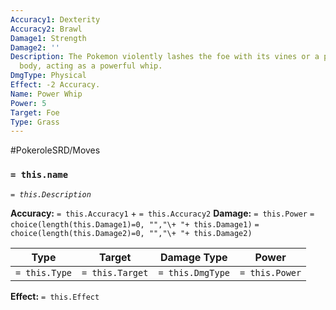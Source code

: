 ```yaml
---
Accuracy1: Dexterity
Accuracy2: Brawl
Damage1: Strength
Damage2: ''
Description: The Pokemon violently lashes the foe with its vines or a part of its
  body, acting as a powerful whip.
DmgType: Physical
Effect: -2 Accuracy.
Name: Power Whip
Power: 5
Target: Foe
Type: Grass
---
```


#PokeroleSRD/Moves

### `= this.name` 
*`= this.Description`*

**Accuracy:** `= this.Accuracy1` + `= this.Accuracy2`
**Damage:** `= this.Power` `= choice(length(this.Damage1)=0, "","\+ "+ this.Damage1)` `= choice(length(this.Damage2)=0, "","\+ "+ this.Damage2)`

| Type          | Target          | Damage Type          | Power          |
| ------------- | --------------- | ---------------- | -------------- |
| `= this.Type` | `= this.Target` | `= this.DmgType` | `= this.Power` | 

**Effect:** `= this.Effect`